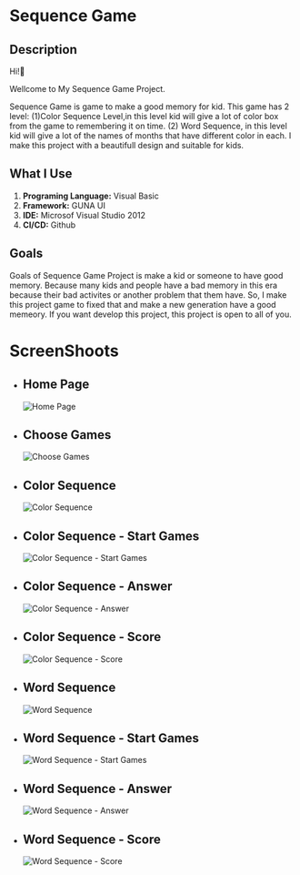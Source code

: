 # Sequence Game
<h2>Description</h2>
Hi!👋
<p>Wellcome to My Sequence Game Project.</p>
<p>Sequence Game is game to make a good memory for kid. This game has 2 level: (1)Color Sequence Level,in this level kid will give a lot of color box from the game to remembering it on time. (2) Word Sequence, in this level kid will give a lot of the names of months that have different color in each. I make this project with a beautifull design and suitable for kids.</p>

<h2>What I Use</h2>
<ol>
  <li><b>Programing Language:</b> Visual Basic</li>
  <li><b>Framework:</b> GUNA UI</li>
  <li><b>IDE:</b> Microsof Visual Studio 2012</li>
  <li><b>CI/CD:</b> Github</li>
</ol>

<h2>Goals</h2>
<p>Goals of Sequence Game Project is make a kid or someone to have good memory. Because many kids and people have a bad memory in this era because their bad activites or another problem that them have. So, I make this project game to fixed that and make a new generation have a good memeory. If you want develop this project, this project is open to all of you.</p>
<h1>ScreenShoots</h1>
<ul>
    <li>
        <h2>Home Page</h2>
        <img src="https://user-images.githubusercontent.com/84588706/148630216-ce982aff-7b8b-4ee1-a802-e11f18c5485f.jpg" alt="Home Page">
    </li>
    <li>
        <h2>Choose Games</h2>
        <img src="https://user-images.githubusercontent.com/84588706/148630241-996f00c6-4295-47ab-8924-88b0efd3fc7e.jpg" alt="Choose Games">
    </li>
    <li>
        <h2>Color Sequence</h2>
        <img src="https://user-images.githubusercontent.com/84588706/148630264-b7dc68ce-8443-480f-9cd6-0182a4181a42.jpg" alt="Color Sequence">
    </li>
    <li>
        <h2>Color Sequence - Start Games</h2>
        <img src="https://user-images.githubusercontent.com/84588706/148711356-95e81898-d0d7-4fc8-bc76-c3dc3217c2d5.jpg" alt="Color Sequence - Start Games">
    </li>
    <li>
        <h2>Color Sequence - Answer</h2>
        <img src="https://user-images.githubusercontent.com/84588706/148711399-3ffe82d6-8261-438e-9b76-7bbd115439bd.jpg" alt="Color Sequence - Answer">
    </li>
    <li>
        <h2>Color Sequence - Score</h2>
        <img src="https://user-images.githubusercontent.com/84588706/148711608-8c636076-0278-429b-80a5-acd6e4b5bbc7.jpg" alt="Color Sequence - Score">
    </li>
    <li>
        <h2>Word Sequence</h2>
        <img src="https://user-images.githubusercontent.com/84588706/148711636-32cdf45c-37d4-455d-a77b-fbc85ce66585.jpg" alt="Word Sequence">
    </li>
    <li>
        <h2>Word Sequence - Start Games</h2>
        <img src="https://user-images.githubusercontent.com/84588706/148711655-4e0f996b-a088-4366-ad49-76f7e220e771.jpg" alt="Word Sequence - Start Games">
    </li>
    <li>
        <h2>Word Sequence - Answer</h2>
        <img src="https://user-images.githubusercontent.com/84588706/148711713-4c9d0d40-947c-44cc-845c-7805ff54ade4.jpg" alt="Word Sequence - Answer">
    </li>
    <li>
        <h2>Word Sequence - Score</h2>
        <img src="https://user-images.githubusercontent.com/84588706/148711753-6bccc9fc-9a4b-4520-a44b-e9b039d2be6e.jpg" alt="Word Sequence - Score">
    </li>
</ul>

